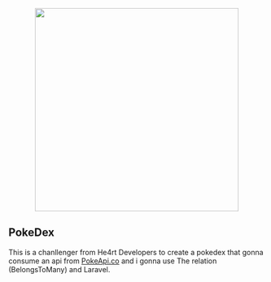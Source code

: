 <p align="center"><a href="https://laravel.com" target="_blank"><img src="https://raw.githubusercontent.com/laravel/art/master/logo-lockup/5%20SVG/2%20CMYK/1%20Full%20Color/laravel-logolockup-cmyk-red.svg" width="400"></a></p>

## PokeDex

This is a chanllenger from He4rt Developers to create a pokedex that gonna consume an api from  [PokeApi.co](https://pokeapi.co) and i gonna use The relation (BelongsToMany) and Laravel.







